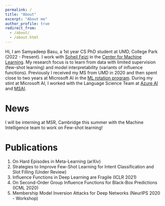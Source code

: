 ```yaml
---
permalink: /
title: "About"
excerpt: "About me"
author_profile: true
redirect_from: 
  - /about/
  - /about.html
---
```


Hi, I am Samyadeep Basu, a 1st year CS PhD student at UMD, College Park (2022 - Present). I work with [Soheil Feizi](https://www.cs.umd.edu/~sfeizi/) in the [Center for Machine Learning](https://ml.umd.edu/). My research focus is to learn from data with limited supervision (few-shot learning) and model interpretability (variants of influence functions). Previously I received my MS from UMD in 2020 and then spent close to two years at Microsoft AI in the [ML rotation program](https://www.microsoftnewengland.com/maidap/). During my stint at Microsoft AI, I worked with the Language Science Team at [Azure AI](https://www.microsoft.com/en-us/research/group/cognitive-services-research/knowledge-and-language/) and [MSAI](https://www.microsoft.com/en-us/research/group/artificial-intelligence-research-munich/). 

News 
======
I will be interning at MSR, Cambridge this summer with the Machine Intelligence team to work on Few-shot learning!

Publications
======
1. On Hard Episodes in Meta-Learning (arXiv)
2. Strategies to Improve Few-Shot Learning for Intent Classification and Slot Filling (Under Review)
3. Influence Functions in Deep Learning are Fragile (ICLR 2021)
4. On Second-Order Group Influence Functions for Black-Box Predictions (ICML 2020)
5. Membership Model Inversion Attacks for Deep Networks (NeurIPS 2020 - Workshop)

